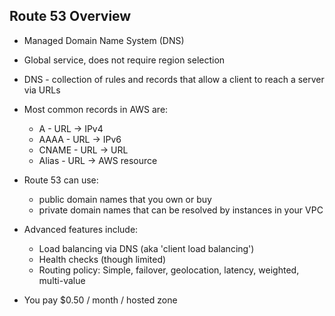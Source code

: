 Route 53 Overview
-----------------
- Managed Domain Name System (DNS)
- Global service, does not require region selection
- DNS - collection of rules and records that allow a client to reach a server via URLs
- Most common records in AWS are:
    - A - URL -> IPv4
    - AAAA - URL -> IPv6
    - CNAME - URL -> URL
    - Alias - URL -> AWS resource

- Route 53 can use:
    - public domain names that you own or buy
    - private domain names that can be resolved by instances in your VPC

- Advanced features include:
    - Load balancing via DNS (aka 'client load balancing')
    - Health checks (though limited)
    - Routing policy: Simple, failover, geolocation, latency, weighted, multi-value

- You pay $0.50 / month / hosted zone
